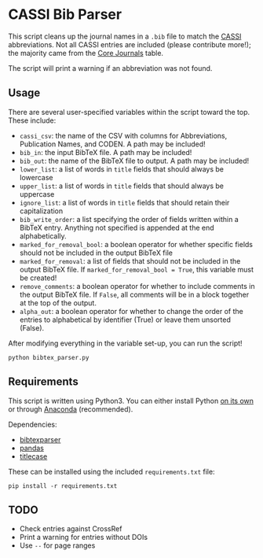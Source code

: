 # CASSI Bib Parser

This script cleans up the journal names in a `.bib` file to match the
[CASSI](https://cassi.cas.org/search.jsp) abbreviations.
Not all CASSI entries are included (please contribute more!); the majority
came from the
[Core Journals](https://www.cas.org/support/documentation/references/corejournals)
table.

The script will print a warning if an abbreviation was not found.

## Usage

There are several user-specified variables within the script toward the top.
These include:

- `cassi_csv`: the name of the CSV with columns for Abbreviations,
   Publication Names, and CODEN. A path may be included!
- `bib_in`: the input BibTeX file. A path may be included!
- `bib_out`: the name of the BibTeX file to output. A path may be included!
- `lower_list`: a list of words in `title` fields that should always be
   lowercase
- `upper_list`: a list of words in `title` fields that should always be
   uppercase
- `ignore_list`: a list of words in `title` fields that should retain their
   capitalization
- `bib_write_order`: a list specifying the order of fields written within a
   BibTeX entry. Anything not specified is appended at the end alphabetically.
- `marked_for_removal_bool`: a boolean operator for whether specific fields
   should not be included in the output BibTeX file
- `marked_for_removal`: a list of fields that should not be included in the
   output BibTeX file.
   If `marked_for_removal_bool = True`, this variable must be created!
- `remove_comments`: a boolean operator for whether to include comments in the
  output BibTeX file.
  If `False`, all comments will be in a block together at the top of the output.
- `alpha_out`: a boolean operator for whether to change the order of the
  entries to alphabetical by identifier (True) or leave them unsorted (False).

After modifying everything in the variable set-up, you can run the script!
```
python bibtex_parser.py
```

## Requirements

This script is written using Python3.
You can either install Python [on its own](https://www.python.org/downloads/)
or through [Anaconda](https://www.anaconda.com/products/distribution)
(recommended).

Dependencies:
- [bibtexparser](https://pypi.org/project/bibtexparser/)
- [pandas](https://pandas.pydata.org/getting_started.html)
- [titlecase](https://pypi.org/project/titlecase/)

These can be installed using the included `requirements.txt` file:
```
pip install -r requirements.txt
```

## TODO

- Check entries against CrossRef
- Print a warning for entries without DOIs
- Use `--` for page ranges
